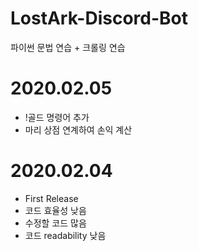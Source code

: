 # LostArk-Discord-Bot
파이썬 문법 연습 + 크롤링 연습
# 2020.02.05
 - !골드 명령어 추가
  - 마리 상점 연계하여 손익 계산
# 2020.02.04
 - First Release
 - 코드 효율성 낮음
 - 수정할 코드 많음
 - 코드 readability 낮음
